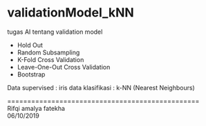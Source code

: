 # validationModel_kNN

tugas AI tentang validation model
- Hold Out
- Random Subsampling
- K-Fold Cross Validation
- Leave-One-Out Cross Validation
- Bootstrap

Data supervised : iris data
klasifikasi     : k-NN (Nearest Neighbours)



================================================<br>
Rifqi amalya fatekha<br>
06/10/2019
